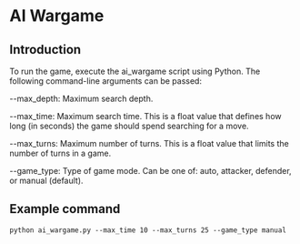 # AI Wargame

## Introduction

To run the game, execute the ai_wargame script using Python. The following command-line arguments can be passed:

--max_depth: Maximum search depth.

--max_time: Maximum search time. This is a float value that defines how long (in seconds) the game should spend searching for a move.

--max_turns: Maximum number of turns. This is a float value that limits the number of turns in a game.

--game_type: Type of game mode. Can be one of: auto, attacker, defender, or manual (default).


## Example command

```shell
python ai_wargame.py --max_time 10 --max_turns 25 --game_type manual
```

